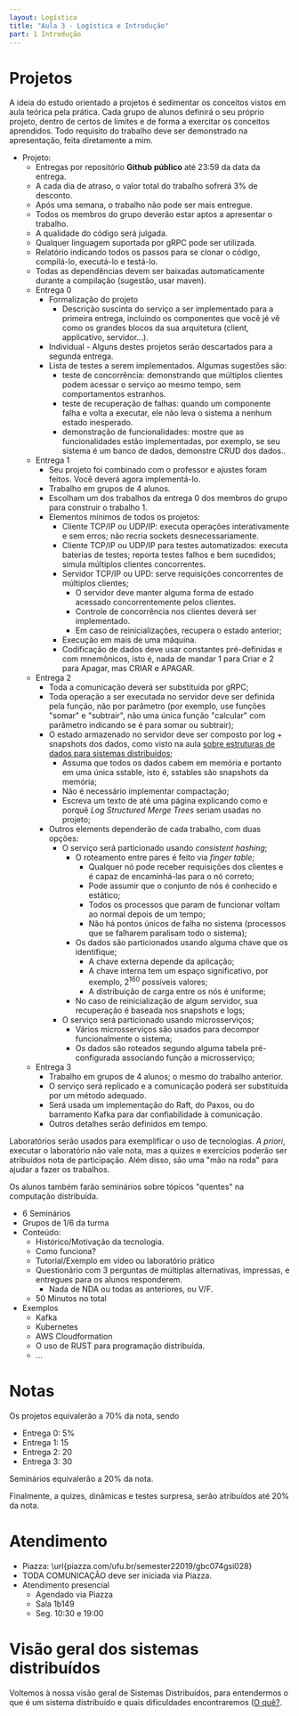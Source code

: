 ```yaml
---
layout: Logística
title: "Aula 3 - Logística e Introdução"
part: 1 Introdução
---
```


# Projetos

A ideia do estudo orientado a projetos é sedimentar os conceitos vistos em aula teórica pela prática.
Cada grupo de alunos definirá o seu próprio projeto, dentro de certos de limites e de forma a exercitar os conceitos aprendidos.
Todo requisito do trabalho deve ser demonstrado na apresentação, feita diretamente a mim.

* Projeto: 
  * Entregas por repositório **Github público** até 23:59 da data da entrega.
  * A cada dia de atraso, o valor total do trabalho sofrerá 3% de desconto.
  * Após uma semana, o trabalho não pode ser mais entregue.
  * Todos os membros do grupo deverão estar aptos a apresentar o trabalho.
  * A qualidade do código será julgada.
  * Qualquer linguagem suportada por gRPC pode ser utilizada.
  * Relatório indicando todos os passos para se clonar o código, compilá-lo, executá-lo e testá-lo.
  * Todas as dependências devem ser baixadas automaticamente durante a compilação (sugestão, usar maven).
  * Entrega 0
    * Formalização do projeto
      * Descrição suscinta do serviço a ser implementado para a primeira entrega, incluindo os componentes que você jé vê como os grandes blocos da sua arquitetura (client, applicativo, servidor...).
    * Individual - Alguns destes projetos serão descartados para a segunda entrega.
    * Lista de testes a serem implementados. Algumas sugestões são: 
      * teste de concorrência: demonstrando que múltiplos clientes podem acessar o serviço ao mesmo tempo, sem comportamentos estranhos.
      * teste de recuperação de falhas: quando um componente falha e volta a executar, ele não leva o sistema a nenhum estado inesperado.
      * demonstração de funcionalidades: mostre que as funcionalidades estão implementadas, por exemplo, se seu sistema é um banco de dados, demonstre CRUD dos dados..
  * Entrega 1
    * Seu projeto foi combinado com o professor e ajustes foram feitos. Você deverá agora implementá-lo.
    * Trabalho em grupos de 4 alunos.
    * Escolham um dos trabalhos da entrega 0 dos membros do grupo para construir o trabalho 1.
    * Elementos mínimos de todos os projetos:
      * Cliente TCP/IP ou UDP/IP: executa operações interativamente e sem erros; não recria sockets desnecessariamente.
      * Cliente TCP/IP ou UDP/IP para testes automatizados: executa baterias de testes; reporta testes falhos e bem sucedidos; simula múltiplos clientes concorrentes.
      * Servidor TCP/IP ou UPD: serve requisições concorrentes de múltiplos clientes;
        * O servidor deve manter alguma forma de estado acessado concorrentemente pelos clientes.
        * Controle de concorrência nos clientes deverá ser implementado.
        * Em caso de reinicializações, recupera o estado anterior;
      * Execução em mais de uma máquina.
      * Codificação de dados deve usar constantes pré-definidas e com mnemônicos, isto é, nada de mandar 1 para Criar e 2 para Apagar, mas CRIAR e APAGAR.
  * Entrega 2
    * Toda a comunicação deverá ser substituída por gRPC;
    * Toda operação a ser executada no servidor deve ser definida pela função, não por parâmetro (por exemplo, use funções "somar" e "subtrair", não uma única função "calcular" com parâmetro indicando se é para somar ou subtrair);
    * O estado armazenado no servidor deve ser composto por log + snapshots dos dados, como visto na aula [sobre estruturas de dados para sistemas distribuídos](https://lasarojc.github.io/ds_notes/notes/p2p/2_ed_sd.html);
      * Assuma que todos os dados cabem em memória e portanto em uma única sstable, isto é, sstables são snapshots da memória;
      * Não é necessário implementar compactação;
      * Escreva um texto de até uma página explicando como e porquê *Log Structured Merge Trees* seriam usadas no projeto;
    * Outros elements dependerão de cada trabalho, com duas opções:
      * O serviço será particionado usando *consistent hashing*;
        * O roteamento entre pares é feito via *finger table*;
          * Qualquer nó pode receber requisições dos clientes e é capaz de encaminhá-las para o nó correto;
          * Pode assumir que o conjunto de nós é conhecido e estático;
          * Todos os processos que param de funcionar voltam ao normal depois de um tempo;
          * Não há pontos únicos de falha no sistema (processos que se falharem paralisam todo o sistema);
        * Os dados são particionados usando alguma chave que os identifique;
          * A chave externa depende da aplicação;
          * A chave interna tem um espaço significativo, por exemplo, $2^160$ possíveis valores;
          * A distribuição de carga entre os nós é uniforme;
        * No caso de reinicialização de algum servidor, sua recuperação é baseada nos snapshots e logs;
      * O serviço será particionado usando microsserviços;
        * Vários microsserviços são usados para decompor funcionalmente o sistema;
        * Os dados são roteados segundo alguma tabela pré-configurada associando função a microsserviço;
  * Entrega 3
    * Trabalho em grupos de 4 alunos; o mesmo do trabalho anterior.
    * O serviço será replicado e a comunicação poderá ser substituída por um método adequado.
    * Será usada um implementação do Raft, do Paxos, ou do barramento Kafka para dar confiabilidade à comunicação.
    * Outros detalhes serão definidos em tempo.


Laboratórios serão usados para exemplificar o uso de tecnologias. *A priori*, executar o laboratório não vale nota, mas a quizes e exercícios poderão ser atribuídos nota de participação. Além disso, são uma "mão na roda" para ajudar a fazer os trabalhos.

Os alunos também farão seminários sobre tópicos "quentes" na computação distribuída.
* 6 Seminários
* Grupos de 1/6 da turma
* Conteúdo:
  * Histórico/Motivação da tecnologia.
  * Como funciona?
  * Tutorial/Exemplo em vídeo ou laboratório prático
  * Questionário com 3 perguntas de múltiplas alternativas, impressas, e entregues para os alunos responderem.
    * Nada de NDA ou todas as anteriores, ou V/F.
  * 50 Minutos no total
* Exemplos
  * Kafka
  * Kubernetes
  * AWS Cloudformation
  * O uso de RUST para programação distribuída.
  * ...

# Notas

Os projetos equivalerão a 70% da nota, sendo
* Entrega 0: 5%
* Entrega 1: 15
* Entrega 2: 20
* Entrega 3: 30

Seminários equivalerão a 20% da nota.

Finalmente, a quizes, dinâmicas e testes surpresa, serão atribuídos até 20% da nota.

# Atendimento

* Piazza: \url{piazza.com/ufu.br/semester22019/gbc074gsi028}
* TODA COMUNICAÇÃO deve ser iniciada via Piazza.
* Atendimento presencial
  * Agendado via Piazza
  * Sala 1b149
  * Seg. 10:30 e 19:00


# Visão geral dos sistemas distribuídos

Voltemos à nossa visão geral de Sistemas Distribuídos, para entendermos o que é um sistema distribuído e quais dificuldades encontraremos ([O quê?](https://lasarojc.github.io/ds_notes/notes/intro/2_oque.html). 


